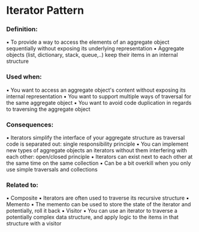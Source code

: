﻿# Iterator Pattern

### Definition:
▪ To provide a way to access the elements of an aggregate object sequentially without exposing its underlying representation
▪ Aggregate objects (list, dictionary, stack, queue,..) keep their items in an internal structure

### Used when:
▪ You want to access an aggregate object's content without exposing its internal representation
▪ You want to support multiple ways of traversal for the same aggregate object
▪ You want to avoid code duplication in regards to traversing the aggregate object

### Consequences:
▪ Iterators simplify the interface of your aggregate structure as traversal code is separated out: single responsibility principle
▪ You can implement new types of aggregate objects an iterators without them interfering with each other: open/closed principle
▪ Iterators can exist next to each other at the same time on the same collection
▪ Can be a bit overkill when you only use simple traversals and collections

### Related to:
▪ Composite
	▪ Iterators are often used to traverse its recursive structure
▪ Memento
	▪ The memento can be used to store the state of the iterator and potentially, roll it back
▪ Visitor
	▪ You can use an iterator to traverse a potentially complex data structure, and apply logic to the items in that structure with a visitor
